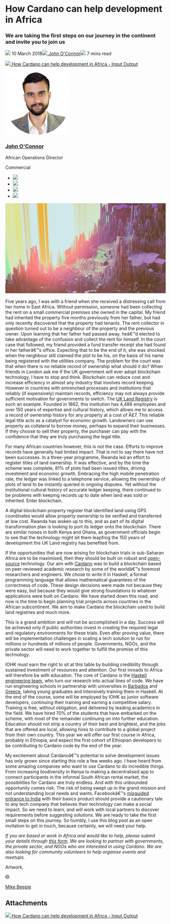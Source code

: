 # How Cardano can help development in Africa
### **We are taking the first steps on our journey in the continent and invite you to join us**
![](img/2018-03-10-how-cardano-can-help-development-in-africa.002.png) 10 March 2018![](img/2018-03-10-how-cardano-can-help-development-in-africa.002.png)[ John O'Connor](/en/blog/authors/john-oconnor/page-1/)![](img/2018-03-10-how-cardano-can-help-development-in-africa.003.png) 7 mins read

![](img/2018-03-10-how-cardano-can-help-development-in-africa.004.png)[ How Cardano can help development in Africa - Input Output](https://ucarecdn.com/1e6f9747-2dee-4839-8817-1d352c09bb9a/-/inline/yes/ "How Cardano can help development in Africa - Input Output")

![John O'Connor](img/2018-03-10-how-cardano-can-help-development-in-africa.005.png)[](/en/blog/authors/john-oconnor/page-1/)
### [**John O'Connor**](/en/blog/authors/john-oconnor/page-1/)
African Operations Director

Commercial

- ![](img/2018-03-10-how-cardano-can-help-development-in-africa.006.png)[](mailto:john.oconnor@iohk.io "Email")
- ![](img/2018-03-10-how-cardano-can-help-development-in-africa.007.png)[](https://www.linkedin.com/in/jjtoconnor/ "LinkedIn")
- ![](img/2018-03-10-how-cardano-can-help-development-in-africa.008.png)[](https://twitter.com/jjtoconnor "Twitter")
- ![](img/2018-03-10-how-cardano-can-help-development-in-africa.009.png)[](https://github.com/staircaseJapes "GitHub")

![How Cardano can help development in Africa](img/2018-03-10-how-cardano-can-help-development-in-africa.010.jpeg)

Five years ago, I was with a friend when she received a distressing call from her home in East Africa. Without permission, someone had been collecting the rent on a small commercial premises she owned in the capital. My friend had inherited the property five months previously from her father, but had only recently discovered that the property had tenants. The rent collector in question turned out to be a neighbour of the property and the previous owner. Upon learning that her father had passed away, heâ€™d elected to take advantage of the confusion and collect the rent for himself. In the court case that followed, my friend provided a fund transfer receipt she had found in her fatherâ€™s office. Expecting that to be the end of it, she was shocked when the neighbour still claimed the plot to be his, on the basis of his name being registered with the utilities company. The problem for the court was that when there is no reliable record of ownership what should it do? When friends in London ask me if the UK government will ever adopt blockchain technology, I have to stop and think. Blockchain can reduce cost and increase efficiency in almost any industry that involves record keeping. However in countries with entrenched processes and institutions that reliably (if expensively) maintain records, efficiency may not always provide sufficient motivation for governments to switch. The [UK Land Registry](https://www.gov.uk/government/organisations/land-registry "HM Land Registry, gov.uk") is such an example. Founded in 1862, this institution has 4,486 employees and over 150 years of expertise and cultural history, which allows me to access a record of ownership history for any property at a cost of Â£7. This reliable legal title acts as a catalyst for economic growth. Landowners can use property as collateral to borrow money, perhaps to expand their businesses. If they choose to sell their property, the purchaser can pay with the confidence that they are truly purchasing the legal title.

For many African countries however, this is not the case. Efforts to improve records have generally had limited impact. That is not to say there have not been successes. In a three-year programme, Rwanda led an effort to register titles of land ownership. It was effective, and by the time the scheme was complete, 81% of plots had been issued titles, driving investment and economic growth. Embracing the high mobile penetration rate, the ledger was linked to a telephone service, allowing the ownership of plots of land to be instantly queried in ongoing disputes. Yet without the institutional cultural history of accurate ledger keeping, there continued to be problems with keeping records up to date when land was sold or inherited. Enter blockchain.

A digital blockchain property register that identified land using GPS coordinates would allow property ownership to be verified and transferred at low cost. Rwanda has woken up to this, and as part of its digital transformation plan is looking to port its ledger onto the blockchain. There are similar noises in both Kenya and Ghana, as government officials begin to see that the technology might let them leapfrog the 150 years of development the UK Land registry has benefited from.

If the opportunities that are now arising for blockchain trials in sub-Saharan Africa are to be maximised, then they should be built on robust and [open-source](https://en.wikipedia.org/wiki/Open-source_model "Open Source, Wikipedia") technology. Our aim with [Cardano](https://www.cardano.org "cardano.org") was to build a blockchain based on peer-reviewed academic research by some of the worldâ€™s foremost researchers and engineers. We chose to write it in Haskell, a formal programming language that allows mathematical guarantees of the correctness of code. These design decisions were made not because they were easy, but because they would give strong foundations to whatever applications were built on Cardano. We have started down this road, and now is the time to begin planning trial projects across countries in the African subcontinent. We aim to make Cardano the blockchain used to build land registries and much more.

This is a grand ambition and will not be accomplished in a day. Success will be achieved only if public authorities invest in creating the required legal and regulatory environments for these trials. Even after proving value, there will be implementation challenges in scaling a tech solution to run for millions or hundreds of millions of people. Governments, NGOs, and the private sector will need to work together to fulfill the promise of this technology. 

IOHK must earn the right to sit at this table by building credibility through sustained investment of resources and attention. Our first inroads to Africa will therefore be with education. The core of Cardano is the [Haskell engineering team](/en/team/#cardano "Team Cardano, iohk.io"), who turn our research into actual lines of code. We have run engineering schools in partnership with universities in [Barbados](https://www.banklesstimes.com/2018/03/07/blockchain-rd-firm-iohk-completes-barbados-cryptocurrency-course/ "Blockchain Research Firm IOHK Completes Barbados Cryptocurrency Course, banklesstimes.com") and [Greece](https://bitcoinmagazine.com/articles/cardano-blockchains-first-use-case-proof-university-diplomas-greece/ "Cardano Blockchain's First Use Case: Proof of University Diplomas in Greece, bitcoinmagazine.com"), taking young graduates and intensively training them in Haskell. At the end of the course, some will be employed by IOHK as junior software developers, continuing their training and earning a competitive salary. Training is free, without obligation, and delivered by leading academics in the field. We have hired 70% of the students that have embarked on the scheme, with most of the remainder continuing on into further education. Education should not strip a country of their best and brightest, and the jobs that are offered are local, allowing hires to contribute to a global project from their own country. This year we will offer our first course in Africa, probably in Ethiopia, and expect the first cohort of Ethiopian developers to be contributing to Cardano code by the end of the year.

My excitement about Cardanoâ€™s potential to solve development issues has only grown since starting this role a few weeks ago. I have heard from some amazing companies who want to use Cardano to do incredible things. From increasing biodiversity in Kenya to making a decentralised app to connect participants in the informal South African rental market, the possibilities for Cardano are truly endless. And with this unbounded opportunity comes risk. The risk of being swept up in the grand mission and not understanding local needs and wants. Facebookâ€™s [misguided entrance to India](https://www.theguardian.com/technology/2016/may/12/facebook-free-basics-india-zuckerberg "The inside story of Facebookâ€™s biggest setback, The Guardian") with their basics product should provide a cautionary tale to any tech company that believes their technology can make a social impact. So we need to learn, and will work with local partners to discover requirements before suggesting solutions. We are ready to take the first small steps on this journey. So humbly, I use this blog post as an open invitation to get in touch, because certainly, we will need your help.

*If you are based or work in Africa and would like to help, please submit your details through [this form](https://docs.google.com/forms/d/e/1FAIpQLSfRyWQW_vjkCQI2j2uYUAing-LKZHj4VIiaPfODYMWx29dENQ/viewform "Working with Cardano in Africa, Google Form"). We are looking to partner with governments, the private sector, and NGOs who are interested in using Cardano. We are also looking for community volunteers to help organise events and meetups.*

Artwork, [](https://creativecommons.org/licenses/by/4.0/ "Creative Commons")

![Creative Commons](img/2018-03-10-how-cardano-can-help-development-in-africa.011.png)[](https://creativecommons.org/licenses/by/4.0/ "Creative Commons")[](http://www.beeple-crap.com)

[Mike Beeple](http://www.beeple-crap.com)
## **Attachments**
![](img/2018-03-10-how-cardano-can-help-development-in-africa.004.png)[ How Cardano can help development in Africa - Input Output](https://ucarecdn.com/1e6f9747-2dee-4839-8817-1d352c09bb9a/-/inline/yes/ "How Cardano can help development in Africa - Input Output")

